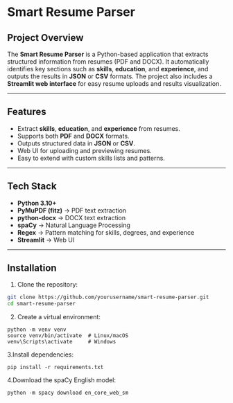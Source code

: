 # Smart Resume Parser

## Project Overview
The **Smart Resume Parser** is a Python-based application that extracts structured information from resumes (PDF and DOCX). It automatically identifies key sections such as **skills**, **education**, and **experience**, and outputs the results in **JSON** or **CSV** formats. The project also includes a **Streamlit web interface** for easy resume uploads and results visualization.

---

## Features
- Extract **skills**, **education**, and **experience** from resumes.
- Supports both **PDF** and **DOCX** formats.
- Outputs structured data in **JSON** or **CSV**.
- Web UI for uploading and previewing resumes.
- Easy to extend with custom skills lists and patterns.

---

## Tech Stack
- **Python 3.10+**  
- **PyMuPDF (fitz)** → PDF text extraction  
- **python-docx** → DOCX text extraction  
- **spaCy** → Natural Language Processing  
- **Regex** → Pattern matching for skills, degrees, and experience  
- **Streamlit** → Web UI  

---

## Installation

1. Clone the repository:  
```bash
git clone https://github.com/yourusername/smart-resume-parser.git
cd smart-resume-parser
```
2. Create a virtual environment:
   
```
python -m venv venv
source venv/bin/activate  # Linux/macOS
venv\Scripts\activate     # Windows
```

3.Install dependencies:
```
pip install -r requirements.txt
```

4.Download the spaCy English model:
```
python -m spacy download en_core_web_sm

```
